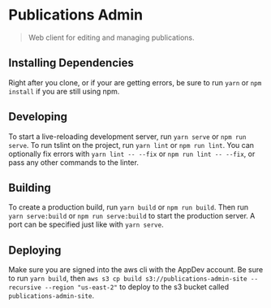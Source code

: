 # Publications Admin

> Web client for editing and managing publications.

## Installing Dependencies

Right after you clone, or if your are getting errors, be sure to run `yarn` or `npm install` if you
are still using npm.

## Developing

To start a live-reloading development server, run `yarn serve` or `npm run serve`.  To run tslint
on the project, run `yarn lint` or `npm run lint`.  You can optionally fix errors with
`yarn lint -- --fix` or `npm run lint -- --fix`, or pass any other commands to the linter.

## Building

To create a production build, run `yarn build` or `npm run build`.  Then run `yarn serve:build` or
`npm run serve:build` to start the production server.  A port can be specified just like with
`yarn serve`.

## Deploying

Make sure you are signed into the aws cli with the AppDev account. Be sure to run `yarn build`, then
`aws s3 cp build s3://publications-admin-site --recursive --region "us-east-2"` to deploy to the s3
bucket called `publications-admin-site`.
